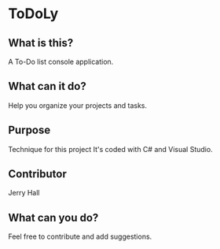 <h1>ToDoLy</h1>
<h2>What is this?</h2>
A To-Do list console application.
<h2>What can it do?</h2>
Help you organize your projects and tasks.
<h2>Purpose</h2
The main purpose is for learning. Started as an assignment that could become a more comprehensive project in the future.
<h2>Technique for this project</h2>
It's coded with C# and Visual Studio.
<h2>Contributor</h2>
Jerry Hall

<h2>What can you do?</h2>
Feel free to contribute and add suggestions.
